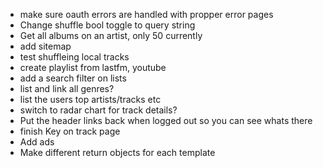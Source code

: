 - make sure oauth errors are handled with propper error pages
- Change shuffle bool toggle to query string
- Get all albums on an artist, only 50 currently
- add sitemap
- test shuffleing local tracks
- create playlist from lastfm, youtube
- add a search filter on lists
- list and link all genres?
- list the users top artists/tracks etc
- switch to radar chart for track details?
- Put the header links back when logged out so you can see whats there
- finish Key on track page
- Add ads
- Make different return objects for each template

